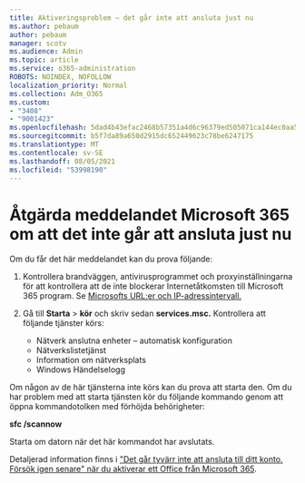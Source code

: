 ```yaml
---
title: Aktiveringsproblem – det går inte att ansluta just nu
ms.author: pebaum
author: pebaum
manager: scotv
ms.audience: Admin
ms.topic: article
ms.service: o365-administration
ROBOTS: NOINDEX, NOFOLLOW
localization_priority: Normal
ms.collection: Adm_O365
ms.custom:
- "3408"
- "9001423"
ms.openlocfilehash: 5dad4b43efac2468b57351a4d6c96379ed505071ca144ec0aa518e975633bb18
ms.sourcegitcommit: b5f7da89a650d2915dc652449623c78be6247175
ms.translationtype: MT
ms.contentlocale: sv-SE
ms.lasthandoff: 08/05/2021
ms.locfileid: "53998190"
---
```

# <a name="fixing-the-microsoft-365-apps-we-are-unable-to-connect-right-now-message"></a>Åtgärda meddelandet Microsoft 365 om att det inte går att ansluta just nu

Om du får det här meddelandet kan du prova följande:

1. Kontrollera brandväggen, antivirusprogrammet och proxyinställningarna för att kontrollera att de inte blockerar Internetåtkomsten till Microsoft 365 program. Se [Microsofts URL:er och IP-adressintervall.](https://docs.microsoft.com/office365/enterprise/urls-and-ip-address-ranges)

2. Gå till **Starta**  >  **kör** och skriv sedan **services.msc.** Kontrollera att följande tjänster körs:
    - Nätverk anslutna enheter – automatisk konfiguration
    - Nätverkslistetjänst
    - Information om nätverksplats
    - Windows Händelselogg

Om någon av de här tjänsterna inte körs kan du prova att starta den. Om du har problem med att starta tjänsten kör du följande kommando genom att öppna kommandotolken med förhöjda behörigheter:

**sfc /scannow**

Starta om datorn när det här kommandot har avslutats.

Detaljerad information finns i ["Det går tyvärr inte att ansluta till ditt konto. Försök igen senare" när du aktiverar ett Office från Microsoft 365](https://docs.microsoft.com/office/troubleshoot/activation-installation/issue-when-activate-office-from-office-365).